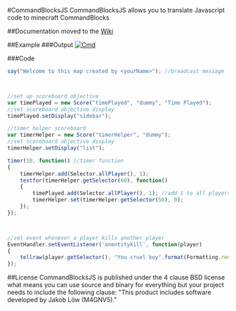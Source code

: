 #CommandBlocksJS
CommandBlocksJS allows you to translate Javascript code to minecraft CommandBlocks

##Documentation
moved to the [Wiki](https://github.com/M4GV5/CommandBlocksJS/wiki)

##Example
###Output
[![Cmd](http://i.imgur.com/7PoLwI0.png)]()

###Code
```javascript
say("Welcome to this map created by <yourName>"); //broadcast message



//set up scoreboard objective
var timePlayed = new Score("timePlayed", "dummy", "Time Played");
//set scoreboard objective display
timePlayed.setDisplay("sidebar");

//timer helper scoreboard
var timerHelper = new Score("timerHelper", "dummy");
//set scoreboard objective display
timerHelper.setDisplay("list");

timer(10, function() //timer function
{
	timerHelper.add(Selector.allPlayer(), 1);
	testfor(timerHelper.getSelector(60), function()
	{
		timePlayed.add(Selector.allPlayer(), 1); //add 1 to all players online
		timerHelper.set(timerHelper.getSelector(58), 0);
	});
});



//set event whenever a player kills another player
EventHandler.setEventListener('onentitykill', function(player)
{
	tellraw(player.getSelector(), "You cruel boy".format(Formatting.red));
});

```



##License
CommandBlocksJS is published under the 4 clause BSD license what means you can use source and binary for everything but your project needs to include the following clause: "This product includes software developed by Jakob Löw (M4GNV5)."
